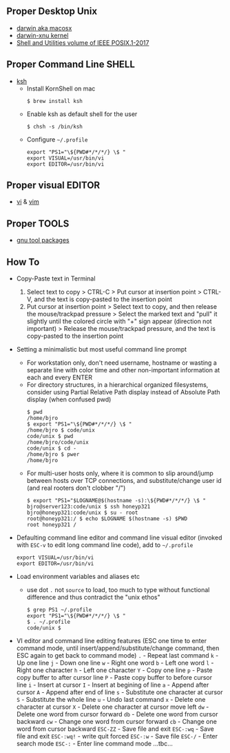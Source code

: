 ## Proper Desktop Unix
* [darwin aka macosx](https://en.wikipedia.org/wiki/Darwin_(operating_system))
* [darwin-xnu kernel](https://github.com/apple/darwin-xnu/blob/master/README.md)
* [Shell and Utilities volume of IEEE POSIX.1-2017](https://pubs.opengroup.org/onlinepubs/9699919799/)

## Proper Command Line SHELL
* [ksh](https://en.wikipedia.org/wiki/KornShell)
   * Install KornShell on mac
      ```
      $ brew install ksh
      ```
   * Enable ksh as default shell for the user
      ```
      $ chsh -s /bin/ksh
      ```
   * Configure `~/.profile`
      ```
      export "PS1="\${PWD#*/*/*/} \$ "
      export VISUAL=/usr/bin/vi
      export EDITOR=/usr/bin/vi
      ```
## Proper visual EDITOR
* [vi](https://en.wikipedia.org/wiki/Vi) & [vim](https://en.wikipedia.org/wiki/Vim_(text_editor))

## Proper TOOLS
* [gnu tool packages](https://www.gnu.org/software/software.html)

## How To

* Copy-Paste text in Terminal
   1. Select text to copy > CTRL-C > Put cursor at insertion point > CTRL-V, and the text is copy-pasted to the insertion point
   1. Put cursor at insertion point > Select text to copy, and then release the mouse/trackpad pressure > Select the marked text and "pull" it slightly until the colored circle with "+" sign appear (direction not important) > Release the mouse/trackpad pressure, and the text is copy-pasted to the insertion point

* Setting a minimalistic but most useful command line prompt
   * For workstation only, don't need username, hostname or wasting a separate line with color time and other non-important information at each and every ENTER
   * For directory structures, in a hierarchical organized filesystems, consider using Partial Relative Path display instead of Absolute Path display (when confused pwd)
      ```
      $ pwd
      /home/bjro
      $ export "PS1="\${PWD#*/*/*/} \$ "
      /home/bjro $ code/unix
      code/unix $ pwd
      /home/bjro/code/unix
      code/unix $ cd -
      /home/bjro $ pwer
      /home/bjro
      ```
   * For multi-user hosts only, where it is common to slip around/jump between hosts over TCP connections, and substitute/change user id (and real rooters don't clobber "/")
      ```
      $ export "PS1="$LOGNAME@$(hostname -s):\${PWD#*/*/*/} \$ "
      bjro@server123:code/unix $ ssh honeyp321
      bjro@honeyp321:code/unix $ su - root
      root@honeyp321:/ $ echo $LOGNAME $(hostname -s) $PWD
      root honeyp321 /
      ```

* Defaulting command line editor and command line visual editor (invoked with `ESC-v` to edit long command line code), add to `~/.profile`
   ```
   export VISUAL=/usr/bin/vi
   export EDITOR=/usr/bin/vi
   ```

* Load environment variables and aliases etc
   * use dot `.` not `source` to load, too much to type without functional difference and thus contradict the "unix ethos"
      ```
      $ grep PS1 ~/.profile
      export "PS1="\${PWD#*/*/*/} \$ "
      $ . ~/.profile
      code/unix $
      ```

* VI editor and command line editing features (ESC one time to enter command mode, until insert/append/substitute/change command, then ESC again to get back to command mode)
`.` - Repeat last command
`k` - Up one line
`j` - Down one line
`w` - Right one word
`b` - Left one word
`l` - Right one character
`h` - Left one character
`Y` - Copy one line
`p` - Paste copy buffer to after cursor line
`P` - Paste copy buffer to before cursor line
`i` - Insert at cursor
`I` - Insert at begining of line
`a` - Append after cursor
`A` - Append after end of line
`s` - Substitute one character at cursor
`S` - Substitute the whole line
`u` - Undo last command
`x` - Delete one character at cursor
`X` - Delete one character at cursor move left
`dw` - Delete one word from cursor forward
`db` - Delete one word from cursor backward
`cw` - Change one word from cursor forward
`cb` - Change one word from cursor backward
`ESC-ZZ` - Save file and exit
`ESC-:wq` - Save file and exit
`ESC-:wq!` - write quit forced
`ESC-:w` - Save file
`ESC-/` - Enter search mode
`ESC-:` - Enter line command mode
...tbc...

